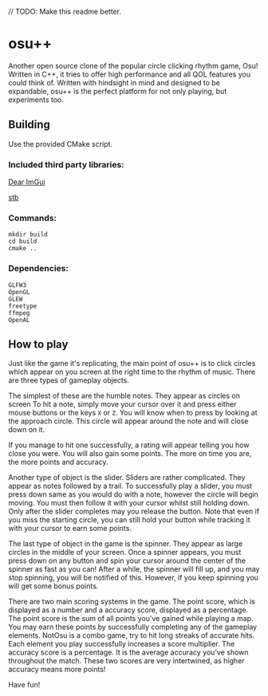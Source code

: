 // TODO: Make this readme better.

# osu++

Another open source clone of the popular circle clicking rhythm game, Osu!
Written in C++, it tries to offer high performance and all QOL features you could think of. Written with hindsight in
mind and designed to be expandable, osu++ is the perfect platform for not only playing, but experiments too.

## Building

Use the provided CMake script.

### Included third party libraries:
[Dear ImGui](https://github.com/ocornut/imgui/)

[stb](https://github.com/nothings/stb)


### Commands:

```
mkdir build
cd build
cmake ..
```

### Dependencies:

```
GLFW3
OpenGL
GLEW
freetype
ffmpeg
OpenAL
```

## How to play

Just like the game it's replicating, the main point of osu++ is to click circles which appear on you screen at the right
time to the rhythm of music. There are three types of gameplay objects.

The simplest of these are the humble notes. They appear as circles on screen To hit a note, simply move your cursor over
it and press either mouse buttons or the keys ```X``` or ```Z```. You will know when to press by looking at the approach
circle. This circle will appear around the note and will close down on it.

If you manage to hit one successfully, a rating will appear telling you how close you were. You will also gain some
points. The more on time you are, the more points and accuracy.

Another type of object is the slider. Sliders are rather complicated. They appear as notes followed by a trail. To
successfully play a slider, you must press down same as you would do with a note, however the circle will begin moving.
You must then follow it with your cursor whilst still holding down. Only after the slider completes may you release the
button. Note that even if you miss the starting circle, you can still hold your button while tracking it with your
cursor to earn some points.

The last type of object in the game is the spinner. They appear as large circles in the middle of your screen. Once a
spinner appears, you must press down on any button and spin your cursor around the center of the spinner as fast as you
can! After a while, the spinner will fill up, and you may stop spinning, you will be notified of this. However, if you
keep spinning you will get some bonus points.

There are two main scoring systems in the game. The point score, which is displayed as a number and a accuracy score,
displayed as a percentage. The point score is the sum of all points you've gained while playing a map. You may earn
these points by successfully completing any of the gameplay elements. NotOsu is a combo game, try to hit long streaks of
accurate hits. Each element you play successfully increases a score multiplier. The accuracy score is a percentage. It
is the average accuracy you've shown throughout the match. These two scores are very intertwined, as higher accuracy
means more points!

Have fun!
